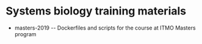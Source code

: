 # Systems biology training materials

* masters-2019  -- Dockerfiles and scripts for the course at ITMO Masters program

